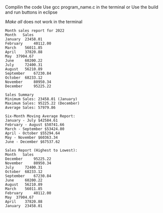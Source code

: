 Compilin the code
Use gcc program_name.c in the terminal
or
Use the build and run buttons in eclipse 

*Make all* does not work in the terminal
```
Month sales report for 2022
Month	Sales
January	 23458.01
February	 40112.00
March	 56011.85
April	 37820.88
May	 37904.67
June	 60200.22
July	 72400.31
August	 56210.89
September	 67230.84
October	 68233.12
November	 80950.34
December	 95225.22

Sales Summary
Minimum Sales: 23458.01 (January)
Maximum Sales: 95225.22 (December)
Average Sales: 57979.86

Six-Month Moving Average Report: 
January - July $42584.61
February - August $50741.66
March - September $53424.80
April - October $55294.64
May - November $60363.34
June - December $67537.62

Sales Report (Highest to Lowest): 
Month	Sales
December	 95225.22
November	 80950.34
July	 72400.31
October	 68233.12
September	 67230.84
June	 60200.22
August	 56210.89
March	 56011.85
February	 40112.00
May	 37904.67
April	 37820.88
January	 23458.01

```
